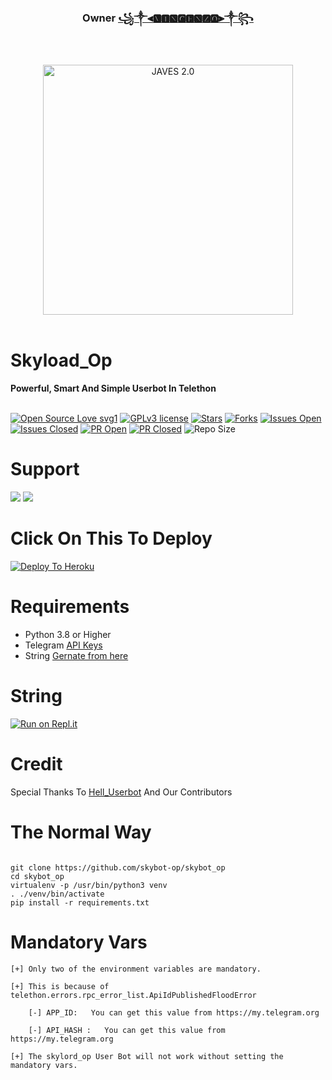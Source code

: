 <h3 align="center"><b>Owner <a href="https://telegram.dog/koi_nhi_apna">꧁༒⫷🆅🅸🅽🅲🅴🅽🆉🅾⫸༒꧂</a></b></h3>
<br>
<p align="center">
   <a href="http://gitHub.com/skylord-op/skylord_op"><img src="https://telegra.ph/file/7de2b2f0de86dc19b0e96.jpg" alt="JAVES 2.0" width=400px></a>
   <br>
   <br>
</p>
<h1>Skyload_Op</h1>
<b>Powerful, Smart And Simple Userbot In Telethon</b>
<br>
<br>

[![Open Source Love svg1](https://badges.frapsoft.com/os/v1/open-source.png?v=103)]( http://gitHub.com/skylord-op/skylord_op)
[![GPLv3 license](https://img.shields.io/badge/License-GPLv3-blue.svg?&style=flat-square)]( http://gitHub.com/skylord-op/skylord_op#copyright--license)
[![Stars](https://img.shields.io/github/stars/skylord-op/skylord_op?&style=flat-square)]( http://gitHub.com/skylord-op/skylord_op/stargazers)
[![Forks](https://img.shields.io/github/forks/skylord-op/skylord_op?&style=flat-square)]( http://gitHub.com/skylord-op/skylord_op/network/members)
[![Issues Open](https://img.shields.io/github/issues/skylord-op/skylord_op?&style=flat-square)]( http://gitHub.com/skylord-op/skylord_op/issues)
[![Issues Closed](https://img.shields.io/github/issues-closed/skylord-op/skylord_op?&style=flat-square)]( http://gitHub.com/skylord-op/skylord_op/issues?q=is:closed)
[![PR Open](https://img.shields.io/github/issues-pr/skylord-op/skylord_op?&style=flat-square)]( http://gitHub.com/skylord-op/skylord_op/pulls)
[![PR Closed](https://img.shields.io/github/issues-pr-closed/skylord-op/skylord_op?&style=flat-square)]( http://gitHub.com/skylord-op/skylord_op/pulls?q=is:closed)
![Repo Size](https://img.shields.io/github/repo-size/skylord-op/skylord_op?style=flat-square)
<br>




# Support

<a href="https://t.me/skylord_userbot_channel"><img src="https://img.shields.io/badge/Join-Support%20Channel-red.svg?style=for-the-badge&logo=Telegram"></a>
<a href="https://t.me/skylord_help_chat"><img src="https://img.shields.io/badge/Join-Support%20Group-blue.svg?style=for-the-badge&logo=Telegram"></a>




# Click On This To Deploy

[![Deploy To Heroku](https://www.herokucdn.com/deploy/button.svg)](https://heroku.com/deploy?template=https://github.com/skylord-op/skylord_op)

# Requirements 
* Python 3.8 or Higher
* Telegram [API Keys](https://my.telegram.org/apps)
* String [Gernate from here](https://repl.it/@pawanjatt/jattpawan#main.py)


# String

[![Run on Repl.it](https://repl.it/badge/github/STARKGANG/friday)](https://repl.it/@pawanjatt/jattpawan#main.py)


# Credit
Special Thanks To [Hell_Userbot](https://telegram.dog/HellBot_Official) And Our Contributors



# The Normal Way
```

git clone https://github.com/skybot-op/skybot_op
cd skybot_op
virtualenv -p /usr/bin/python3 venv
. ./venv/bin/activate
pip install -r requirements.txt
```



# Mandatory Vars
```
[+] Only two of the environment variables are mandatory.

[+] This is because of telethon.errors.rpc_error_list.ApiIdPublishedFloodError

    [-] APP_ID:   You can get this value from https://my.telegram.org
    
    [-] API_HASH :   You can get this value from https://my.telegram.org
    
[+] The skylord_op User Bot will not work without setting the mandatory vars.
```















